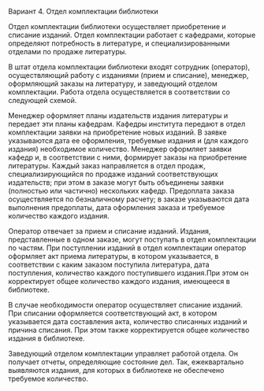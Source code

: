 Вариант 4. Отдел комплектации библиотеки

Отдел комплектации библиотеки осуществляет приобретение и списание изданий. Отдел комплектации работает с кафедрами, которые определяют потребность в литературе, и специализированными отделами по продаже литературы.

В штат отдела комплектации библиотеки входят сотрудник (оператор), осуществляющий работу с изданиями (прием и списание), менеджер, оформляющий заказы на литературу, и заведующий отделом комплектации. Работа отдела осуществляется в соответствии со следующей схемой.

Менеджер оформляет планы издательств издания литературы и передает эти планы кафедрам. Кафедры института передают в отдел комплектации заявки на приобретение новых изданий. В заявке указываются дата ее оформления, требуемые издания и (для каждого издания) необходимое количество. Менеджер оформляет заявки кафедр и, в соответствии с ними, формирует заказы на приобретение литературы. Каждый заказ направляется в отдел продаж, специализирующийся по продаже изданий соответствующих издательств; при этом в заказе могут быть объединены заявки (полностью или частично) нескольких кафедр. Предоплата заказа осуществляется по безналичному расчету; в заказе указываются дата выполнения предоплаты, дата оформления заказа и требуемое количество каждого издания.

Оператор отвечает за прием и списание изданий. Издания, представленные в одном заказе, могут поступать в отдел комплектации по частям. При поступлении изданий в отдел комплектации оператор оформляет акт приема литературы, в котором указывается, в соответствии с каким заказом поступила литература, дата поступления, количество каждого поступившего издания.При этом он корректирует общее количество каждого издания, имеющееся в библиотеке.

В случае необходимости оператор осуществляет списание изданий. При списании оформляется соответствующий акт, в котором указывается дата составления акта, количество списанных изданий и причина списания. При этом также корректируется общее количество издания в библиотеке.

Заведующий отделом комплектации управляет работой отдела. Он получает отчеты, определяющие состояние дел. Так, ежеквартально выявляются издания, для которых в библиотеке не обеспечено требуемое количество.
